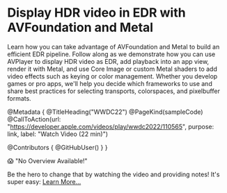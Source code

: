 # Display HDR video in EDR with AVFoundation and Metal

Learn how you can take advantage of AVFoundation and Metal to build an efficient EDR pipeline. Follow along as we demonstrate how you can use AVPlayer to display HDR video as EDR, add playback into an app view, render it with Metal, and use Core Image or custom Metal shaders to add video effects such as keying or color management. Whether you develop games or pro apps, we'll help you decide which frameworks to use and share best practices for selecting transports, colorspaces, and pixelbuffer formats.

@Metadata {
   @TitleHeading("WWDC22")
   @PageKind(sampleCode)
   @CallToAction(url: "https://developer.apple.com/videos/play/wwdc2022/110565", purpose: link, label: "Watch Video (22 min)")

   @Contributors {
      @GitHubUser(<replace this with your GitHub handle>)
   }
}

😱 "No Overview Available!"

Be the hero to change that by watching the video and providing notes! It's super easy:
 [Learn More…](https://wwdcnotes.com/documentation/wwdcnotes/contributing)
